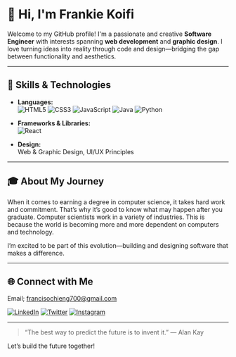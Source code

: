 # 👋 Hi, I'm Frankie Koifi

Welcome to my GitHub profile! I'm a passionate and creative **Software Engineer** with interests spanning **web development** and **graphic design**. I love turning ideas into reality through code and design—bridging the gap between functionality and aesthetics.

---

## 🚀 Skills & Technologies

- **Languages:**  
  ![HTML5](https://img.shields.io/badge/-HTML5-E34F26?logo=html5&logoColor=white) 
  ![CSS3](https://img.shields.io/badge/-CSS3-1572B6?logo=css3&logoColor=white) 
  ![JavaScript](https://img.shields.io/badge/-JavaScript-F7DF1E?logo=javascript&logoColor=black)
  ![Java](https://img.shields.io/badge/-Java-007396?logo=java&logoColor=white)
  ![Python](https://img.shields.io/badge/-Python-3776AB?logo=python&logoColor=white)

- **Frameworks & Libraries:**  
  ![React](https://img.shields.io/badge/-React-61DAFB?logo=react&logoColor=black)

- **Design:**  
  Web & Graphic Design, UI/UX Principles

---

## 🎓 About My Journey

When it comes to earning a degree in computer science, it takes hard work and commitment. That’s why it’s good to know what may happen after you graduate. Computer scientists work in a variety of industries. This is because the world is becoming more and more dependent on computers and technology.

I’m excited to be part of this evolution—building and designing software that makes a difference.

---

## 🌐 Connect with Me
Email; francisochieng700@gmail.com

[![LinkedIn](https://img.shields.io/badge/-LinkedIn-0077B5?logo=linkedin&logoColor=white)](https://www.linkedin.com/in/frankiekoifi)
[![Twitter](https://img.shields.io/badge/-Twitter-1DA1F2?logo=twitter&logoColor=white)](https://twitter.com/frankiekoifi)
[![Instagram](https://img.shields.io/badge/-Instagram-E4405F?logo=instagram&logoColor=white)](https://instagram.com/frankiekoifi)

---

> “The best way to predict the future is to invent it.” — Alan Kay

Let’s build the future together!
